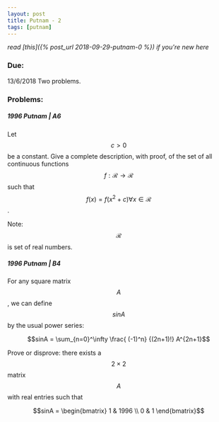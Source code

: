 ```yaml
---
layout: post
title: Putnam - 2
tags: [putnam]
---
```


_read [this]({% post_url 2018-09-29-putnam-0 %}) if you're new here_


### Due: 

13/6/2018
Two problems. 
### Problems:

##### 1996 Putnam | A6

Let $$c > 0$$ be a constant. Give a complete description, with proof, of the set of all continuous functions $$f: \mathcal{R} \rightarrow \mathcal{R}$$ such that $$f(x) = f(x^2 + c) \forall x \in \mathcal{R}$$. 

Note: $$\mathcal{R}$$ is set of real numbers.


##### 1996 Putnam | B4

For any square matrix $$A$$, we can define $$sinA$$ by the usual power series:

$$sinA = \sum_{n=0}^\infty \frac{ (-1)^n} {(2n+1)!} A^{2n+1}$$

Prove or disprove: there exists a $$2\times 2$$ matrix $$A$$ with real entries such that

$$sinA = \begin{bmatrix} 1 & 1996 \\ 0 & 1 \end{bmatrix}$$
